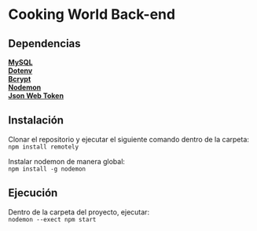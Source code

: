 # Cooking World Back-end

## Dependencias
<a href = "https://www.npmjs.com/package/mysql"><b>MySQL</b></a><br>
<a href = "https://www.npmjs.com/package/dotenv"><b>Dotenv</b></a><br>
<a href = "https://www.npmjs.com/package/bcrypt"><b>Bcrypt</b></a><br>
<a href = "https://www.npmjs.com/package/nodemon"><b>Nodemon</b></a><br>
<a href = "https://www.npmjs.com/package/jsonwebtoken"><b>Json Web Token</b></a><br>

## Instalación
Clonar el repositorio y ejecutar el siguiente comando dentro de la carpeta: <br>
`npm install remotely`

Instalar nodemon de manera global: <br>
`npm install -g nodemon`

## Ejecución
Dentro de la carpeta del proyecto, ejecutar: <br>
`nodemon --exect npm start`
